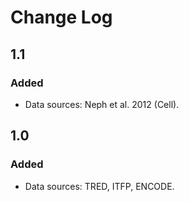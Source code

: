 # Change Log

## 1.1
### Added
-   Data sources: Neph et al. 2012 (Cell).

## 1.0
### Added
-   Data sources: TRED, ITFP, ENCODE.
